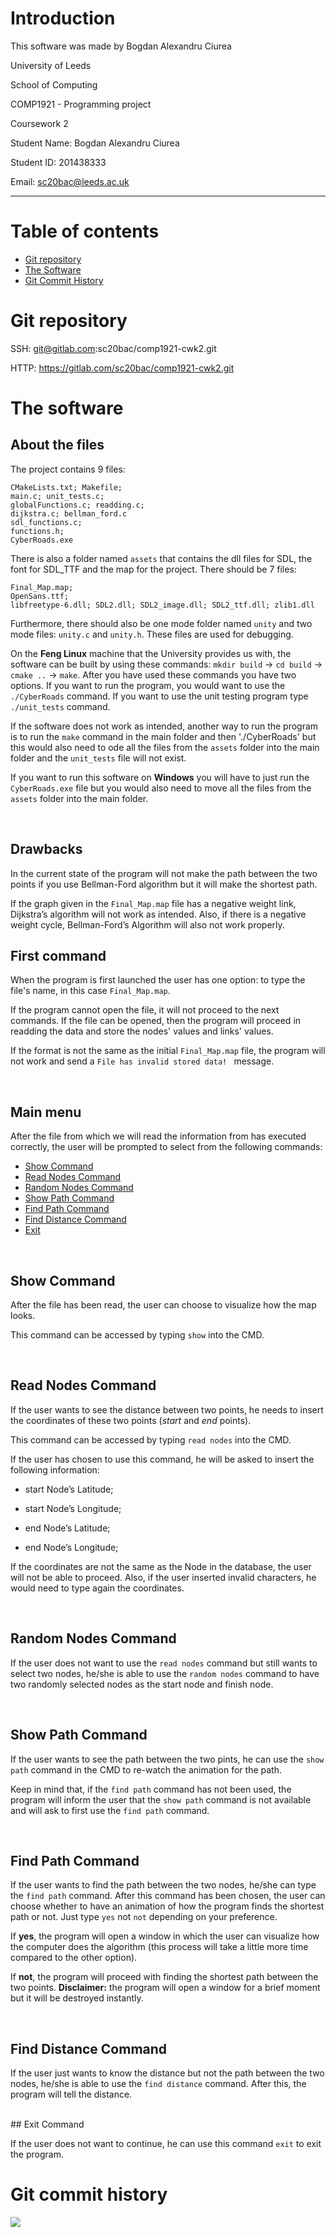 # Introduction
This software was made by Bogdan Alexandru Ciurea

University of Leeds

School of Computing

COMP1921 - Programming project

Coursework 2

Student Name: Bogdan Alexandru Ciurea

Student ID: 201438333

Email: sc20bac@leeds.ac.uk

----

# Table of contents
* [Git repository](#git-repository)
* [The Software](#the-software)
* [Git Commit History](#git-commit-history)

# Git repository

SSH: git@gitlab.com:sc20bac/comp1921-cwk2.git

HTTP: https://gitlab.com/sc20bac/comp1921-cwk2.git


# The software

## About the files
The project contains 9 files:
 
```
CMakeLists.txt; Makefile;
main.c; unit_tests.c;
globalFunctions.c; readding.c;
dijkstra.c; bellman_ford.c
sdl_functions.c;
functions.h;
CyberRoads.exe
```

There is also a folder named `assets` that contains the dll files for SDL, the font for SDL_TTF and the map for the project. There should be 7 files:

```
Final_Map.map;
OpenSans.ttf;
libfreetype-6.dll; SDL2.dll; SDL2_image.dll; SDL2_ttf.dll; zlib1.dll
```

Furthermore, there should also be one mode folder named `unity` and two mode files:  `unity.c` and `unity.h`. These files are used for debugging.

On the **Feng Linux** machine that the University provides us with, the software can be built by using these commands: `mkdir build` -> `cd build` -> `cmake ..` -> `make`.
After you have used these commands you have two options. If you want to run the program, you would want to use the `./CyberRoads` command. If you want to use the unit testing program type `./unit_tests` command.

If the software does not work as intended, another way to run the program is to run the `make` command in the main folder and then './CyberRoads' but this would also need to ode all the files from the `assets` folder into the main folder and the `unit_tests` file will not exist.

If you want to run this software on **Windows** you will have to just run the `CyberRoads.exe` file but you would also need to move all the files from the `assets` folder into the main folder. 

<br>

## Drawbacks
In the current state of the program will not make the path between the two points if you use Bellman-Ford algorithm but it will make the shortest path.

If the graph given in the `Final_Map.map` file has a negative weight link, Dijkstra’s algorithm will not work as intended. Also, if there is a negative weight cycle, Bellman-Ford’s Algorithm will also not work properly. 
<br>

## First command
When the program is first launched the user has one option: to type the file's name, in this case `Final_Map.map`.

If the program cannot open the file, it will not proceed to the next commands.
If the file can be opened, then the program will proceed in readding the data and store the nodes' values and links' values. 

If the format is not the same as the initial `Final_Map.map` file, the program will not work and send a `File has invalid stored data! ` message.

<br>

## Main menu

After the file from which we will read the information from has executed correctly, the user will be prompted to select from the following commands:

* [Show Command](#show-command)
* [Read Nodes Command](#read-nodes-command)
* [Random Nodes Command](#random-nodes-command)
* [Show Path Command](#show-path-command)
* [Find Path Command](#find-path-command)
* [Find Distance Command](#find-dostance-command)
* [Exit](#exit-command)

<br>


## Show Command

After the file has been read, the user can choose to visualize how the map looks.

This command can be accessed by typing `show` into the CMD.


<br>

## Read Nodes Command

If the user wants to see the distance between two points, he needs to insert the coordinates of these two points (_start_ and _end_ points).

This command can be accessed by typing `read nodes` into the CMD.

If the user has chosen to use this command, he will be asked to insert the following information: 

- start Node’s Latitude;

- start Node’s Longitude;

- end Node’s Latitude;

- end Node’s Longitude;

If the coordinates are not the same as the Node in the database, the user will not be able to proceed. Also, if the user inserted invalid characters, he would need to type again the coordinates.

<br>

## Random Nodes Command

If the user does not want to use the `read nodes` command but still wants to select two nodes, he/she is able to use the `random nodes` command to have two randomly selected nodes as the start node and finish node.

<br>


## Show Path Command

If the user wants to see the path between the two pints, he can use the `show path` command in the CMD to re-watch the animation for the path. 

Keep in mind that, if the `find path` command has not been used, the program will inform the user that the `show path` command is not available and will ask to first use the `find path` command.


<br>

## Find Path Command

If the user wants to find the path between the two nodes, he/she can type the `find path` command. After this command has been chosen, the user can choose whether to have an animation of how the program finds the shortest path or not.  Just type `yes` not `not` depending on your preference.

If **yes**, the program will open a window in which the user can visualize how the computer does the algorithm (this process will take a little more time compared to the other option).

If **not**, the program will proceed with finding the shortest path between the two points. **Disclaimer:** the program will open a window for a brief moment but it will be destroyed instantly. 

<br>

## Find Distance Command

If the user just wants to know the distance but not the path between the two nodes, he/she is able to use the `find distance` command. After this, the program will tell the distance.

<br>
## Exit Command

If the user does not want to continue, he can use this command `exit` to exit the program.

# Git commit history

![](commits_screenshot.png)
